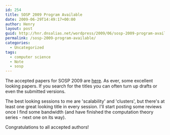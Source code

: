 ```yaml
---
id: 254
title: SOSP 2009 Program Available
date: 2009-06-29T14:49:17+00:00
author: Henry
layout: post
guid: http://hnr.dnsalias.net/wordpress/2009/06/sosp-2009-program-available/
permalink: /sosp-2009-program-available/
categories:
  - Uncategorized
tags:
  - computer science
  - Note
  - sosp
---
```

The accepted papers for SOSP 2009 are [here](http://sigops.org/sosp/sosp09/program.html). As ever, some excellent looking papers. If you search for the titles you can often turn up drafts or even the submitted versions.

The best looking sessions to me are 'scalability' and 'clusters', but there's at least one great looking title in every session. I'll start posting some reviews once I find some bandwidth (and have finished the computation theory series - next one on its way).

Congratulations to all accepted authors!
